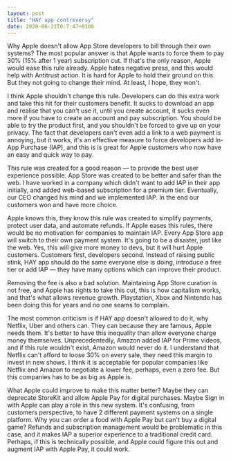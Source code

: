 ```yaml
---
layout: post
title: "HAY app controversy"
date: 2020-06-21T0:7:47+0100
---
```


Why Apple doesn't allow App Store developers to bill through their own systems? The most popular answer is that Apple wants to force them to pay 30% (15% after 1 year) subscription cut. If that's the only reason, Apple would ease this rule already. Apple hates negative press, and this would help with Antitrust action. It is hard for Apple to hold their ground on this. But they not going to change their mind. At least, I hope, they won't. 

I think Apple shouldn't change this rule. Developers can do this extra work and take this hit for their customers benefit. It sucks to download an app and realise that you can't use it, until you create account, it sucks even more if you have to create an account and pay subscription. You should be able to try the product first, and you shouldn't be forced to give up on your privacy. The fact that developers can't even add a link to a web payment is annoying, but it works, it's an effective measure to force developers add In-App Purchase (IAP), and this is is great for Apple customers who now have an easy and quick way to pay.

This rule was created for a good reason — to provide the best user experience possible. App Store was created to be better and safer than the web. I have worked in a company which didn't want to add IAP in their app initially, and added web-based subscription for a premium tier. Eventually, our CEO changed his mind and we implemented IAP. In the end our customers won and have more choice. 

Apple knows this, they know this rule was created to simplify payments, protect user data, and automate refunds. If Apple eases this rules, there would be no motivation for companies to maintain IAP. Every App Store app will switch to their own payment system. It's going to be a disaster, just like the web. Yes, this will give more money to devs, but it will hurt Apple customers. Customers first, developers second. Instead of raising public stink, HAY app should do the same everyone else is doing, introduce a free tier or add IAP — they have many options which can improve their product.

Removing the fee is also a bad solution. Maintaining App Store curation is not free, and Apple has rights to take this cut, this is how capitalism works, and that's what allows revenue growth. Playstation, Xbox and Nintendo has been doing this for years and no one seams to complain.

The most common criticism is if HAY app doesn't allowed to do it, why Netflix, Uber and others can. They can because they are famous, Apple needs them. It's better to have this inequality than allow everyone charge money themselves. Unprecedentedly, Amazon added IAP for Prime videos, and if this rule wouldn't exist, Amazon would never do it. I understand that Netflix can't afford to loose 30% on every sale, they need this margin to invest in new shows. I think it is acceptable for popular companies like Netflix and Amazon to negotiate a lower fee, perhaps, even a zero fee. But this companies has to be as big as Apple is.

What Apple could improve to make this matter better? Maybe they can deprecate StoreKit and allow Apple Pay for digital purchases. Maybe Sign in with Apple can play a role in this new system. It's confusing, from customers perspective, to have 2 different payment systems on a single platform. Why you can order a food with Apple Pay but can't buy a digital game? Refunds and subscription management would be problematic in this case, and it makes IAP a superior experience to a traditional credit card. Perhaps, if this is technically possible, and Apple could figure this out and augment IAP with Apple Pay, it could work. 
